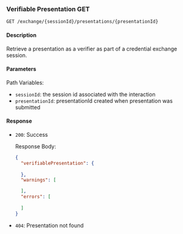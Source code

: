 ### Verifiable Presentation GET

`GET /exchange/{sessionId}/presentations/{presentationId}`


#### Description

Retrieve a presentation as a verifier as part of a credential exchange session.


#### Parameters

Path Variables:
* `sessionId`: the session id associated with the interaction
* `presentationId`: presentationId created when presentation was submitted


#### Response

* `200`: Success

  Response Body:
    ```json
    {
      "verifiablePresentation": {
        
      },
      "warnings": [
  
      ],
      "errors": [
      
      ]
    }
    ```
* `404`: Presentation not found

